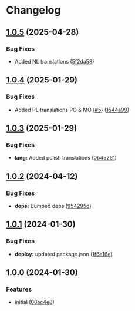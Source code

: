 # Changelog

## [1.0.5](https://github.com/postalsys/joi-messages/compare/v1.0.4...v1.0.5) (2025-04-28)


### Bug Fixes

* Added NL translations ([5f2da58](https://github.com/postalsys/joi-messages/commit/5f2da5825043f843a01e5aa34b34f2724d76bb67))

## [1.0.4](https://github.com/postalsys/joi-messages/compare/v1.0.3...v1.0.4) (2025-01-29)


### Bug Fixes

* Added PL translations PO & MO ([#5](https://github.com/postalsys/joi-messages/issues/5)) ([1544a99](https://github.com/postalsys/joi-messages/commit/1544a99a8dfafdba42d86997728e1a25c80d5443))

## [1.0.3](https://github.com/postalsys/joi-messages/compare/v1.0.2...v1.0.3) (2025-01-29)


### Bug Fixes

* **lang:** Added polish translations ([0b45261](https://github.com/postalsys/joi-messages/commit/0b4526114e109fad34afb959c29075f456f54482))

## [1.0.2](https://github.com/postalsys/joi-messages/compare/v1.0.1...v1.0.2) (2024-04-12)


### Bug Fixes

* **deps:** Bumped deps ([954295d](https://github.com/postalsys/joi-messages/commit/954295d4ec76e53817dce8482ec40037b2e815d9))

## [1.0.1](https://github.com/postalsys/joi-messages/compare/v1.0.0...v1.0.1) (2024-01-30)


### Bug Fixes

* **deploy:** updated package.json ([1f6e16e](https://github.com/postalsys/joi-messages/commit/1f6e16e996ed247a347e5ffc6c5dd5c45816a2cc))

## 1.0.0 (2024-01-30)


### Features

* initial ([08ac4e8](https://github.com/postalsys/joi-messages/commit/08ac4e848d2c4a2495515b3807041333583d9f36))
